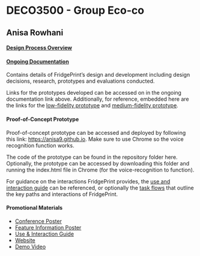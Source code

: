 # DECO3500 - Group Eco-co 
## Anisa Rowhani 

#### [Design Process Overview](https://github.com/anisa9/foodwaste-project/wiki/Design-Process-Overview)


#### [Ongoing Documentation](https://github.com/anisa9/foodwaste-project/wiki) 

Contains details of FridgePrint’s design and development including design decisions, research, prototypes and evaluations conducted.   

Links for the prototypes developed can be accessed on in the ongoing documentation link above. Additionally, for reference, embedded here are the links for the [low-fidelity prototype](https://www.figma.com/proto/oo8ywaH1suHtHRZZja6lxm/DECO3500--Paper-Prototype-2?node-id=1%3A41&scaling=min-zoom) and [medium-fidelity prototype](https://www.figma.com/proto/5EoM6Qwk3NjoFgA3OEOHg3/DECO3500---Medium-Fidelity-Prototype?node-id=1%3A18&scaling=scale-down).

#### Proof-of-Concept Prototype

Proof-of-concept prototype can be accessed and deployed by following this link: https://anisa9.github.io. Make sure to use Chrome so the voice recognition function works.

The code of the prototype can be found in the repository folder here. Optionally, the prototype can be accessed by downloading this folder and running the index.html file in Chrome (for the voice-recognition to function).

For guidance on the interactions FridgePrint provides, the [use and interaction guide](https://github.com/anisa9/foodwaste-project/blob/master/Promotional%20Materials/interaction%20and%20use%20guide.png) can be referenced, or optionally the [task flows](https://github.com/anisa9/foodwaste-project/blob/master/Proof%20of%20Concept%20Prototype/prototype%20task%20flows.png) that outline the key paths and interactions of FridgePrint.


#### Promotional Materials
* [Conference Poster](https://github.com/anisa9/foodwaste-project/blob/master/Promotional%20Materials/conferance%20poster.png)
* [Feature Information Poster](https://github.com/anisa9/foodwaste-project/blob/master/Promotional%20Materials/core%20features%20poster.png)
* [Use & Interaction Guide](https://github.com/anisa9/foodwaste-project/blob/master/Promotional%20Materials/interaction%20and%20use%20guide.png)
* [Website](https://anisa33399.wixsite.com/fridgeprint)
* [Demo Video](https://www.youtube.com/watch?v=TqVuFgwh4_s&feature=youtu.be)




